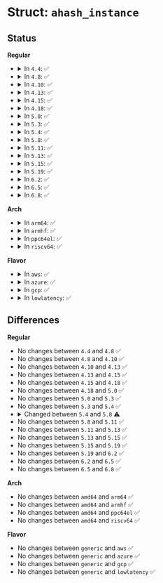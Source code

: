 # Struct: <code>ahash_instance</code>

## Status
<b>Regular</b>
<ul>
<li>
<details>
<summary>In <code>4.4</code>: ✅</summary>

```c
struct ahash_instance {
    struct ahash_alg alg;
};
```
</details>
</li>
<li>
<details>
<summary>In <code>4.8</code>: ✅</summary>

```c
struct ahash_instance {
    struct ahash_alg alg;
};
```
</details>
</li>
<li>
<details>
<summary>In <code>4.10</code>: ✅</summary>

```c
struct ahash_instance {
    struct ahash_alg alg;
};
```
</details>
</li>
<li>
<details>
<summary>In <code>4.13</code>: ✅</summary>

```c
struct ahash_instance {
    struct ahash_alg alg;
};
```
</details>
</li>
<li>
<details>
<summary>In <code>4.15</code>: ✅</summary>

```c
struct ahash_instance {
    struct ahash_alg alg;
};
```
</details>
</li>
<li>
<details>
<summary>In <code>4.18</code>: ✅</summary>

```c
struct ahash_instance {
    struct ahash_alg alg;
};
```
</details>
</li>
<li>
<details>
<summary>In <code>5.0</code>: ✅</summary>

```c
struct ahash_instance {
    struct ahash_alg alg;
};
```
</details>
</li>
<li>
<details>
<summary>In <code>5.3</code>: ✅</summary>

```c
struct ahash_instance {
    struct ahash_alg alg;
};
```
</details>
</li>
<li>
<details>
<summary>In <code>5.4</code>: ✅</summary>

```c
struct ahash_instance {
    struct ahash_alg alg;
};
```
</details>
</li>
<li>
<details>
<summary>In <code>5.8</code>: ✅</summary>

```c
struct ahash_instance {
    void (*free)(struct ahash_instance *);
    struct (anon) s;
    struct ahash_alg alg;
};
```
</details>
</li>
<li>
<details>
<summary>In <code>5.11</code>: ✅</summary>

```c
struct ahash_instance {
    void (*free)(struct ahash_instance *);
    struct (anon) s;
    struct ahash_alg alg;
};
```
</details>
</li>
<li>
<details>
<summary>In <code>5.13</code>: ✅</summary>

```c
struct ahash_instance {
    void (*free)(struct ahash_instance *);
    struct (anon) s;
    struct ahash_alg alg;
};
```
</details>
</li>
<li>
<details>
<summary>In <code>5.15</code>: ✅</summary>

```c
struct ahash_instance {
    void (*free)(struct ahash_instance *);
    struct (anon) s;
    struct ahash_alg alg;
};
```
</details>
</li>
<li>
<details>
<summary>In <code>5.19</code>: ✅</summary>

```c
struct ahash_instance {
    void (*free)(struct ahash_instance *);
    struct (anon) s;
    struct ahash_alg alg;
};
```
</details>
</li>
<li>
<details>
<summary>In <code>6.2</code>: ✅</summary>

```c
struct ahash_instance {
    void (*free)(struct ahash_instance *);
    struct (anon) s;
    struct ahash_alg alg;
};
```
</details>
</li>
<li>
<details>
<summary>In <code>6.5</code>: ✅</summary>

```c
struct ahash_instance {
    void (*free)(struct ahash_instance *);
    struct (anon) s;
    struct ahash_alg alg;
};
```
</details>
</li>
<li>
<details>
<summary>In <code>6.8</code>: ✅</summary>

```c
struct ahash_instance {
    void (*free)(struct ahash_instance *);
    struct (anon) s;
    struct ahash_alg alg;
};
```
</details>
</li>
</ul>
<b>Arch</b>
<ul>
<li>
<details>
<summary>In <code>arm64</code>: ✅</summary>

```c
struct ahash_instance {
    struct ahash_alg alg;
};
```
</details>
</li>
<li>
<details>
<summary>In <code>armhf</code>: ✅</summary>

```c
struct ahash_instance {
    struct ahash_alg alg;
};
```
</details>
</li>
<li>
<details>
<summary>In <code>ppc64el</code>: ✅</summary>

```c
struct ahash_instance {
    struct ahash_alg alg;
};
```
</details>
</li>
<li>
<details>
<summary>In <code>riscv64</code>: ✅</summary>

```c
struct ahash_instance {
    struct ahash_alg alg;
};
```
</details>
</li>
</ul>
<b>Flavor</b>
<ul>
<li>
<details>
<summary>In <code>aws</code>: ✅</summary>

```c
struct ahash_instance {
    struct ahash_alg alg;
};
```
</details>
</li>
<li>
<details>
<summary>In <code>azure</code>: ✅</summary>

```c
struct ahash_instance {
    struct ahash_alg alg;
};
```
</details>
</li>
<li>
<details>
<summary>In <code>gcp</code>: ✅</summary>

```c
struct ahash_instance {
    struct ahash_alg alg;
};
```
</details>
</li>
<li>
<details>
<summary>In <code>lowlatency</code>: ✅</summary>

```c
struct ahash_instance {
    struct ahash_alg alg;
};
```
</details>
</li>
</ul>

## Differences
<b>Regular</b>
<ul>
<li>
No changes between <code>4.4</code> and <code>4.8</code> ✅
</li>
<li>
No changes between <code>4.8</code> and <code>4.10</code> ✅
</li>
<li>
No changes between <code>4.10</code> and <code>4.13</code> ✅
</li>
<li>
No changes between <code>4.13</code> and <code>4.15</code> ✅
</li>
<li>
No changes between <code>4.15</code> and <code>4.18</code> ✅
</li>
<li>
No changes between <code>4.18</code> and <code>5.0</code> ✅
</li>
<li>
No changes between <code>5.0</code> and <code>5.3</code> ✅
</li>
<li>
No changes between <code>5.3</code> and <code>5.4</code> ✅
</li>
<li>
<details>
<summary>Changed between <code>5.4</code> and <code>5.8</code> ⚠️</summary>
<ul>
<li>
<b>Field added. </b>
<code>void (*free)(struct ahash_instance *)</code>
</li>
<li>
<b>Field added. </b>
<code>struct (anon) s</code>
</li>
</ul>
</details>
</li>
<li>
No changes between <code>5.8</code> and <code>5.11</code> ✅
</li>
<li>
No changes between <code>5.11</code> and <code>5.13</code> ✅
</li>
<li>
No changes between <code>5.13</code> and <code>5.15</code> ✅
</li>
<li>
No changes between <code>5.15</code> and <code>5.19</code> ✅
</li>
<li>
No changes between <code>5.19</code> and <code>6.2</code> ✅
</li>
<li>
No changes between <code>6.2</code> and <code>6.5</code> ✅
</li>
<li>
No changes between <code>6.5</code> and <code>6.8</code> ✅
</li>
</ul>
<b>Arch</b>
<ul>
<li>
No changes between <code>amd64</code> and <code>arm64</code> ✅
</li>
<li>
No changes between <code>amd64</code> and <code>armhf</code> ✅
</li>
<li>
No changes between <code>amd64</code> and <code>ppc64el</code> ✅
</li>
<li>
No changes between <code>amd64</code> and <code>riscv64</code> ✅
</li>
</ul>
<b>Flavor</b>
<ul>
<li>
No changes between <code>generic</code> and <code>aws</code> ✅
</li>
<li>
No changes between <code>generic</code> and <code>azure</code> ✅
</li>
<li>
No changes between <code>generic</code> and <code>gcp</code> ✅
</li>
<li>
No changes between <code>generic</code> and <code>lowlatency</code> ✅
</li>
</ul>
